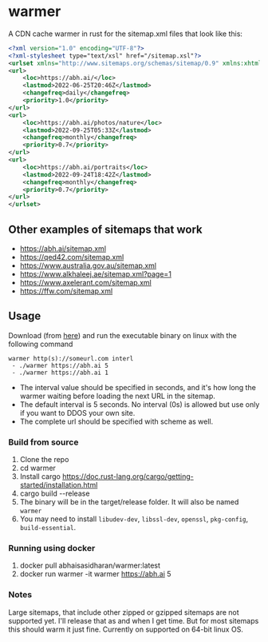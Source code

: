 # warmer
A CDN cache warmer in rust for the sitemap.xml files that look like this:

```xml
<?xml version="1.0" encoding="UTF-8"?>
<?xml-stylesheet type="text/xsl" href="/sitemap.xsl"?>
<urlset xmlns="http://www.sitemaps.org/schemas/sitemap/0.9" xmlns:xhtml="http://www.w3.org/1999/xhtml">
<url>
    <loc>https://abh.ai/</loc>
    <lastmod>2022-06-25T20:46Z</lastmod>
    <changefreq>daily</changefreq>
    <priority>1.0</priority>
</url>
<url>
    <loc>https://abh.ai/photos/nature</loc>
    <lastmod>2022-09-25T05:33Z</lastmod>
    <changefreq>monthly</changefreq>
    <priority>0.7</priority>
</url>
<url>
    <loc>https://abh.ai/portraits</loc>
    <lastmod>2022-09-24T18:42Z</lastmod>
    <changefreq>monthly</changefreq>
    <priority>0.7</priority>
</url>
</urlset>
```

## Other examples of sitemaps that work

- https://abh.ai/sitemap.xml
- https://qed42.com/sitemap.xml
- https://www.australia.gov.au/sitemap.xml
- https://www.alkhaleej.ae/sitemap.xml?page=1
- https://www.axelerant.com/sitemap.xml
- https://ffw.com/sitemap.xml

## Usage

Download (from [here](https://github.com/codingsasi/warmer/releases)) and run the executable binary on linux with the following command
```
warmer http(s)://someurl.com interl
 - ./warmer https://abh.ai 5
 - ./warmer https://abh.ai 1
```
- The interval value should be specified in seconds, and it's how long the warmer waiting before loading the next URL in the sitemap.
- The default interval is 5 seconds. No interval (0s) is allowed but use only if you want to DDOS your own site.
- The complete url should be specified with scheme as well.

### Build from source
1. Clone the repo
2. cd warmer
3. Install cargo https://doc.rust-lang.org/cargo/getting-started/installation.html
4. cargo build --release
5. The binary will be in the target/release folder. It will also be named `warmer`
6. You may need to install `libudev-dev`, `libssl-dev`, `openssl`, `pkg-config`, `build-essential`.

### Running using docker
1. docker pull abhaisasidharan/warmer:latest 
2. docker run warmer -it warmer https://abh.ai 5

### Notes
Large sitemaps, that include other zipped or gzipped sitemaps are not supported yet. I'll release that as and when I get time. But for most sitemaps this should warm it just fine.
Currently on supported on 64-bit linux OS.

